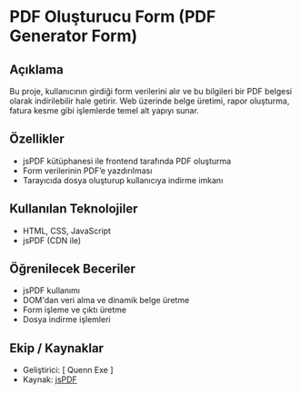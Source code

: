 # PDF Oluşturucu Form (PDF Generator Form)

## Açıklama
Bu proje, kullanıcının girdiği form verilerini alır ve bu bilgileri bir PDF belgesi olarak indirilebilir hale getirir. Web üzerinde belge üretimi, rapor oluşturma, fatura kesme gibi işlemlerde temel alt yapıyı sunar.

## Özellikler
- jsPDF kütüphanesi ile frontend tarafında PDF oluşturma
- Form verilerinin PDF’e yazdırılması
- Tarayıcıda dosya oluşturup kullanıcıya indirme imkanı

## Kullanılan Teknolojiler
- HTML, CSS, JavaScript
- jsPDF (CDN ile)

## Öğrenilecek Beceriler
- jsPDF kullanımı
- DOM'dan veri alma ve dinamik belge üretme
- Form işleme ve çıktı üretme
- Dosya indirme işlemleri

## Ekip / Kaynaklar
- Geliştirici: [ Quenn Exe ]
- Kaynak: [jsPDF](https://github.com/parallax/jsPDF)
